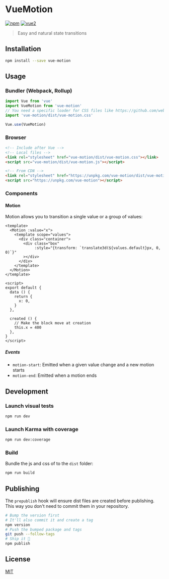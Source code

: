 # VueMotion

[![npm](https://img.shields.io/npm/v/vue-motion.svg)](https://www.npmjs.com/package/vue-motion) [![vue2](https://img.shields.io/badge/vue-2.x-brightgreen.svg)](https://vuejs.org/)

> Easy and natural state transitions

## Installation

```bash
npm install --save vue-motion
```

## Usage

### Bundler (Webpack, Rollup)

```js
import Vue from 'vue'
import VueMotion from 'vue-motion'
// You need a specific loader for CSS files like https://github.com/webpack/css-loader
import 'vue-motion/dist/vue-motion.css'

Vue.use(VueMotion)
```

### Browser

```html
<!-- Include after Vue -->
<!-- Local files -->
<link rel="stylesheet" href="vue-motion/dist/vue-motion.css"></link>
<script src="vue-motion/dist/vue-motion.js"></script>

<!-- From CDN -->
<link rel="stylesheet" href="https://unpkg.com/vue-motion/dist/vue-motion.css"></link>
<script src="https://unpkg.com/vue-motion"></script>
```

### Components

#### Motion

Motion allows you to transition a single value or a group of values:

```vue
<template>
  <Motion :value="x">
    <template scope="values">
      <div class="container">
        <div class="box"
             :style="{transform: `translate3d(${values.default}px, 0, 0)`}"
        ></div>
      </div>
    </template>
  </Motion>
</template>

<script>
export default {
  data () {
    return {
      x: 0,
    }
  },
  
  created () {
    // Make the block move at creation
    this.x = 400
  },
}
</script>
```

##### Events

- `motion-start`: Emitted when a given value change and a new motion starts
- `motion-end`: Emitted when a motion ends

## Development

### Launch visual tests

```bash
npm run dev
```

### Launch Karma with coverage

```bash
npm run dev:coverage
```

### Build

Bundle the js and css of to the `dist` folder:

```bash
npm run build
```


## Publishing

The `prepublish` hook will ensure dist files are created before publishing. This
way you don't need to commit them in your repository.

```bash
# Bump the version first
# It'll also commit it and create a tag
npm version
# Push the bumped package and tags
git push --follow-tags
# Ship it 🚀
npm publish
```

## License

[MIT](http://opensource.org/licenses/MIT)
